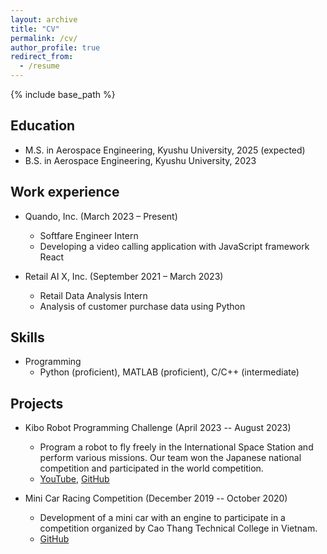 ```yaml
---
layout: archive
title: "CV"
permalink: /cv/
author_profile: true
redirect_from:
  - /resume
---
```


{% include base_path %}

## Education

<!-- - Ph.D in Version Control Theory, GitHub University, 2018 (expected) -->

- M.S. in Aerospace Engineering, Kyushu University, 2025 (expected)
- B.S. in Aerospace Engineering, Kyushu University, 2023

## Work experience

- Quando, Inc. (March 2023 – Present)

  - Softfare Engineer Intern
  - Developing a video calling application with JavaScript framework React

- Retail AI X, Inc. (September 2021 – March 2023)
  - Retail Data Analysis Intern
  - Analysis of customer purchase data using Python

## Skills

- Programming
  - Python (proficient), MATLAB (proficient), C/C++ (intermediate)

## Projects

- Kibo Robot Programming Challenge (April 2023 -- August 2023)

  - Program a robot to fly freely in the International Space Station and perform various missions. Our team won the Japanese national competition and participated in the world competition.
  - <i class="fa-brands fa-youtube fa-xl"></i>[YouTube](https://www.youtube.com/live/ax4H1NBqTz0?si=6emH0br-hUS0N7vg), <i class="fa-brands fa-github fa-xl"></i>[GitHub](https://github.com/Eager-Hoper/TemplateAPK)

- Mini Car Racing Competition (December 2019 -- October 2020)
  - Development of a mini car with an engine to participate in a competition organized by Cao Thang Technical College in Vietnam.
  - <i class="fa-brands fa-github fa-xl"></i>[GitHub](https://github.com/SHIO777/TeamA)

